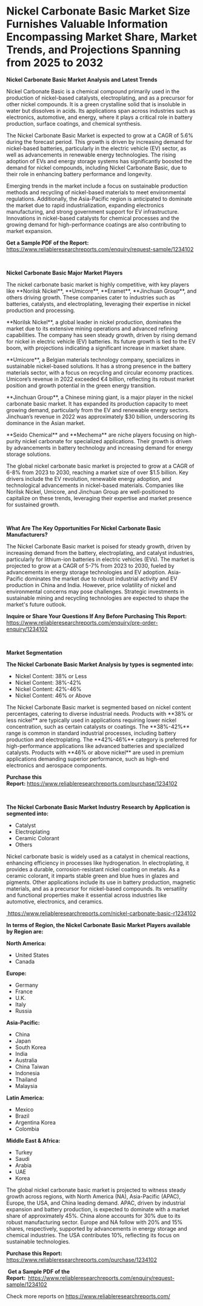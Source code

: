 <p><h1>Nickel Carbonate Basic Market Size Furnishes Valuable Information Encompassing Market Share, Market Trends, and Projections Spanning from 2025 to 2032</h1></p><p><strong>Nickel Carbonate Basic Market Analysis and Latest Trends</strong></p>
<p><p>Nickel Carbonate Basic is a chemical compound primarily used in the production of nickel-based catalysts, electroplating, and as a precursor for other nickel compounds. It is a green crystalline solid that is insoluble in water but dissolves in acids. Its applications span across industries such as electronics, automotive, and energy, where it plays a critical role in battery production, surface coatings, and chemical synthesis.</p><p>The Nickel Carbonate Basic Market is expected to grow at a CAGR of 5.6% during the forecast period. This growth is driven by increasing demand for nickel-based batteries, particularly in the electric vehicle (EV) sector, as well as advancements in renewable energy technologies. The rising adoption of EVs and energy storage systems has significantly boosted the demand for nickel compounds, including Nickel Carbonate Basic, due to their role in enhancing battery performance and longevity.</p><p>Emerging trends in the market include a focus on sustainable production methods and recycling of nickel-based materials to meet environmental regulations. Additionally, the Asia-Pacific region is anticipated to dominate the market due to rapid industrialization, expanding electronics manufacturing, and strong government support for EV infrastructure. Innovations in nickel-based catalysts for chemical processes and the growing demand for high-performance coatings are also contributing to market expansion.</p></p>
<p><strong>Get a Sample PDF of the Report:&nbsp;</strong> <a href="https://www.reliableresearchreports.com/enquiry/request-sample/1234102?utm_campaign=2271&utm_medium=2&utm_source=Github&utm_content=ia&utm_term=26012025&utm_id=nickel-carbonate-basic">https://www.reliableresearchreports.com/enquiry/request-sample/1234102</a></p>
<p>&nbsp;</p>
<p><strong>Nickel Carbonate Basic Major Market Players</strong></p>
<p><p>The nickel carbonate basic market is highly competitive, with key players like **Norilsk Nickel**, **Umicore**, **Eramet**, **Jinchuan Group**, and others driving growth. These companies cater to industries such as batteries, catalysts, and electroplating, leveraging their expertise in nickel production and processing.</p><p>**Norilsk Nickel**, a global leader in nickel production, dominates the market due to its extensive mining operations and advanced refining capabilities. The company has seen steady growth, driven by rising demand for nickel in electric vehicle (EV) batteries. Its future growth is tied to the EV boom, with projections indicating a significant increase in market share.</p><p>**Umicore**, a Belgian materials technology company, specializes in sustainable nickel-based solutions. It has a strong presence in the battery materials sector, with a focus on recycling and circular economy practices. Umicore’s revenue in 2022 exceeded €4 billion, reflecting its robust market position and growth potential in the green energy transition.</p><p>**Jinchuan Group**, a Chinese mining giant, is a major player in the nickel carbonate basic market. It has expanded its production capacity to meet growing demand, particularly from the EV and renewable energy sectors. Jinchuan’s revenue in 2022 was approximately $30 billion, underscoring its dominance in the Asian market.</p><p>**Seido Chemical** and **Mechema** are niche players focusing on high-purity nickel carbonate for specialized applications. Their growth is driven by advancements in battery technology and increasing demand for energy storage solutions.</p><p>The global nickel carbonate basic market is projected to grow at a CAGR of 6-8% from 2023 to 2030, reaching a market size of over $1.5 billion. Key drivers include the EV revolution, renewable energy adoption, and technological advancements in nickel-based materials. Companies like Norilsk Nickel, Umicore, and Jinchuan Group are well-positioned to capitalize on these trends, leveraging their expertise and market presence for sustained growth.</p></p>
<p>&nbsp;</p>
<p><strong>What Are The Key Opportunities For Nickel Carbonate Basic Manufacturers?</strong></p>
<p><p>The Nickel Carbonate Basic market is poised for steady growth, driven by increasing demand from the battery, electroplating, and catalyst industries, particularly for lithium-ion batteries in electric vehicles (EVs). The market is projected to grow at a CAGR of 5-7% from 2023 to 2030, fueled by advancements in energy storage technologies and EV adoption. Asia-Pacific dominates the market due to robust industrial activity and EV production in China and India. However, price volatility of nickel and environmental concerns may pose challenges. Strategic investments in sustainable mining and recycling technologies are expected to shape the market's future outlook.</p></p>
<p><strong>Inquire or Share Your Questions If Any Before Purchasing This Report:</strong> <a href="https://www.reliableresearchreports.com/enquiry/pre-order-enquiry/1234102?utm_campaign=2271&utm_medium=2&utm_source=Github&utm_content=ia&utm_term=26012025&utm_id=nickel-carbonate-basic">https://www.reliableresearchreports.com/enquiry/pre-order-enquiry/1234102</a></p>
<p>&nbsp;</p>
<p><strong>Market Segmentation</strong></p>
<p><strong>The Nickel Carbonate Basic Market Analysis by types is segmented into:</strong></p>
<p><ul><li>Nickel Content: 38% or Less</li><li>Nickel Content: 38%-42%</li><li>Nickel Content: 42%-46%</li><li>Nickel Content: 46% or Above</li></ul></p>
<p><p>The Nickel Carbonate Basic market is segmented based on nickel content percentages, catering to diverse industrial needs. Products with **38% or less nickel** are typically used in applications requiring lower nickel concentration, such as certain catalysts or coatings. The **38%-42%** range is common in standard industrial processes, including battery production and electroplating. The **42%-46%** category is preferred for high-performance applications like advanced batteries and specialized catalysts. Products with **46% or above nickel** are used in premium applications demanding superior performance, such as high-end electronics and aerospace components.</p></p>
<p><strong>Purchase this Report:&nbsp;</strong><a href="https://www.reliableresearchreports.com/purchase/1234102?utm_campaign=2271&utm_medium=2&utm_source=Github&utm_content=ia&utm_term=26012025&utm_id=nickel-carbonate-basic">https://www.reliableresearchreports.com/purchase/1234102</a></p>
<p>&nbsp;</p>
<p><strong>The Nickel Carbonate Basic Market Industry Research by Application is segmented into:</strong></p>
<p><ul><li>Catalyst</li><li>Electroplating</li><li>Ceramic Colorant</li><li>Others</li></ul></p>
<p><p>Nickel carbonate basic is widely used as a catalyst in chemical reactions, enhancing efficiency in processes like hydrogenation. In electroplating, it provides a durable, corrosion-resistant nickel coating on metals. As a ceramic colorant, it imparts stable green and blue hues in glazes and pigments. Other applications include its use in battery production, magnetic materials, and as a precursor for nickel-based compounds. Its versatility and functional properties make it essential across industries like automotive, electronics, and ceramics.</p></p>
<p><a href="https://www.reliableresearchreports.com/nickel-carbonate-basic-r1234102?utm_campaign=2271&utm_medium=2&utm_source=Github&utm_content=ia&utm_term=26012025&utm_id=nickel-carbonate-basic">&nbsp;https://www.reliableresearchreports.com/nickel-carbonate-basic-r1234102</a></p>
<p><strong>In terms of Region, the Nickel Carbonate Basic Market Players available by Region are:</strong></p>
<p>
    <p> <strong> North America: </strong>
        <ul>
            <li>United States</li>
            <li>Canada</li>
        </ul>
        </p> 
    <p> <strong> Europe: </strong>
        <ul>
            <li>Germany</li>
            <li>France</li>
            <li>U.K.</li>
            <li>Italy</li>
            <li>Russia</li>
        </ul>
        </p> 
    <p> <strong> Asia-Pacific: </strong>
        <ul>
            <li>China</li>
            <li>Japan</li>
            <li>South Korea</li>
            <li>India</li>
            <li>Australia</li>
            <li>China Taiwan</li>
            <li>Indonesia</li>
            <li>Thailand</li>
            <li>Malaysia</li>
        </ul>
        </p> 
    <p> <strong> Latin America: </strong>
        <ul>
            <li>Mexico</li>
            <li>Brazil</li>
            <li>Argentina Korea</li>
            <li>Colombia</li>
        </ul>
        </p> 
    <p> <strong> Middle East & Africa: </strong>
        <ul>
            <li>Turkey</li>
            <li>Saudi</li>
            <li>Arabia</li>
            <li>UAE</li>
            <li>Korea</li>
        </ul>
    </p>
    </p>
<p><p>The global nickel carbonate basic market is projected to witness steady growth across regions, with North America (NA), Asia-Pacific (APAC), Europe, the USA, and China leading demand. APAC, driven by industrial expansion and battery production, is expected to dominate with a market share of approximately 45%. China alone accounts for 30% due to its robust manufacturing sector. Europe and NA follow with 20% and 15% shares, respectively, supported by advancements in energy storage and chemical industries. The USA contributes 10%, reflecting its focus on sustainable technologies.</p></p>
<p><strong>Purchase this Report: </strong><a href="https://www.reliableresearchreports.com/purchase/1234102?utm_campaign=2271&utm_medium=2&utm_source=Github&utm_content=ia&utm_term=26012025&utm_id=nickel-carbonate-basic">https://www.reliableresearchreports.com/purchase/1234102</a></p>
<p>&nbsp;<strong>Get a Sample PDF of the Report:&nbsp;&nbsp;</strong><a href="https://www.reliableresearchreports.com/enquiry/request-sample/1234102?utm_campaign=2271&utm_medium=2&utm_source=Github&utm_content=ia&utm_term=26012025&utm_id=nickel-carbonate-basic">https://www.reliableresearchreports.com/enquiry/request-sample/1234102</a></p>
<p><strong></strong></p>
<p>Check more reports on <a href="https://www.reliableresearchreports.com/?utm_campaign=2271&utm_medium=2&utm_source=Github&utm_content=ia&utm_term=26012025&utm_id=nickel-carbonate-basic">https://www.reliableresearchreports.com/</a></p>